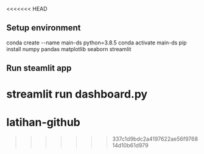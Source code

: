 <<<<<<< HEAD

## Setup environment

conda create --name main-ds python=3.8.5
conda activate main-ds
pip install numpy pandas matplotlib seaborn streamlit 


## Run steamlit app

streamlit run dashboard.py
=======
# latihan-github
>>>>>>> 337c1d9bdc2a4197622ae56f976814d10b61d979
